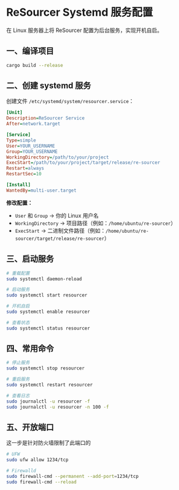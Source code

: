 # ReSourcer Systemd 服务配置

在 Linux 服务器上将 ReSourcer 配置为后台服务，实现开机自启。

## 一、编译项目

```bash
cargo build --release
```

## 二、创建 systemd 服务

创建文件 `/etc/systemd/system/resourcer.service`：

```ini
[Unit]
Description=ReSourcer Service
After=network.target

[Service]
Type=simple
User=YOUR_USERNAME
Group=YOUR_USERNAME
WorkingDirectory=/path/to/your/project
ExecStart=/path/to/your/project/target/release/re-sourcer
Restart=always
RestartSec=10

[Install]
WantedBy=multi-user.target
```

**修改配置：**
- `User` 和 `Group` → 你的 Linux 用户名
- `WorkingDirectory` → 项目路径（例如：`/home/ubuntu/re-sourcer`）
- `ExecStart` → 二进制文件路径（例如：`/home/ubuntu/re-sourcer/target/release/re-sourcer`）

## 三、启动服务

```bash
# 重载配置
sudo systemctl daemon-reload

# 启动服务
sudo systemctl start resourcer

# 开机自启
sudo systemctl enable resourcer

# 查看状态
sudo systemctl status resourcer
```

## 四、常用命令

```bash
# 停止服务
sudo systemctl stop resourcer

# 重启服务
sudo systemctl restart resourcer

# 查看日志
sudo journalctl -u resourcer -f
sudo journalctl -u resourcer -n 100 -f
```

## 五、开放端口
这一步是针对防火墙限制了此端口的

```bash
# UFW
sudo ufw allow 1234/tcp

# Firewalld
sudo firewall-cmd --permanent --add-port=1234/tcp
sudo firewall-cmd --reload
```

